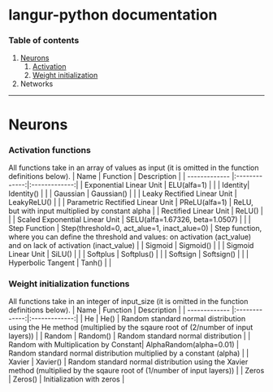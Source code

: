 # langur-python documentation
### Table of contents
1. [Neurons](#neurons)
   1. [Activation](#activation)
   2. [Weight initialization](#weights)
2. Networks
---
# Neurons<a name="neurons"></a>
### Activation functions<a name="activation"></a>
All functions take in an array of values as input (it is omitted in the function definitions below).
| Name        | Function           | Description |
| ------------- |:-------------:|:-------------:|
| Exponential Linear Unit | ELU(alfa=1) |  |
| Identity| Identity() |  |
| Gaussian | Gaussian() |  |
| Leaky Rectified Linear Unit | LeakyReLU() |  |
| Parametric Rectified Linear Unit | PReLU(alfa=1) | ReLU, but with input multiplied by constant alpha |
| Rectified Linear Unit | ReLU() |  |
| Scaled Exponential Linear Unit | SELU(alfa=1.67326, beta=1.0507) |  |
| Step Function | Step(threshold=0, act_alue=1, inact_alue=0) | Step function, where you can define the threshold and values: on activation (act_value) and on lack of activation (inact_value) |
| Sigmoid | Sigmoid() |  |
| Sigmoid Linear Unit | SiLU() |  |
| Softplus | Softplus() |  |
| Softsign | Softsign() |  |
| Hyperbolic Tangent | Tanh() |  |

### Weight initialization functions<a name="weights"></a>
All functions take in an integer of input_size (it is omitted in the function definitions below).
| Name        | Function           | Description |
| ------------- |:-------------:|:-------------:|
| He | He() | Random standard normal distribution using the He method (multiplied by the sqaure root of (2/number of input layers))  |
| Random | Random() | Random standard normal distribution |
| Random with Multiplication by Constant| AlphaRandom(alpha=0.01) | Random standard normal distribution multiplied by a constant (alpha) |
| Xavier | Xavier() | Random standard normal distribution using the Xavier method (multiplied by the sqaure root of (1/number of input layers))  |
| Zeros | Zeros() | Initialization with zeros |
